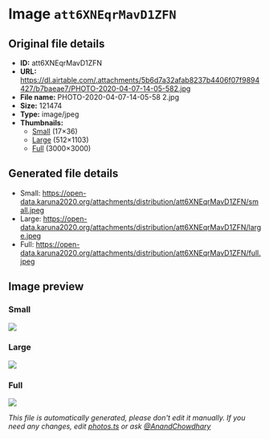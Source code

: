# Image `att6XNEqrMavD1ZFN`

## Original file details

- **ID:** att6XNEqrMavD1ZFN
- **URL:** https://dl.airtable.com/.attachments/5b6d7a32afab8237b4406f07f9894427/b7baeae7/PHOTO-2020-04-07-14-05-582.jpg
- **File name:** PHOTO-2020-04-07-14-05-58 2.jpg
- **Size:** 121474
- **Type:** image/jpeg
- **Thumbnails:**
  - [Small](https://dl.airtable.com/.attachmentThumbnails/fbb71f4d3dfc28cee61bed240a7ff2a7/6a93590b) (17×36)
  - [Large](https://dl.airtable.com/.attachmentThumbnails/f3a85b1af0b9dad5d2186ca67133124b/fb0b3af2) (512×1103)
  - [Full](https://dl.airtable.com/.attachmentThumbnails/e5a2fbbe82a66f13efb3f3867019d080/5fa80c3a) (3000×3000)

## Generated file details

- Small: https://open-data.karuna2020.org/attachments/distribution/att6XNEqrMavD1ZFN/small.jpeg
- Large: https://open-data.karuna2020.org/attachments/distribution/att6XNEqrMavD1ZFN/large.jpeg
- Full: https://open-data.karuna2020.org/attachments/distribution/att6XNEqrMavD1ZFN/full.jpeg

## Image preview

### Small

![](https://open-data.karuna2020.org/attachments/distribution/att6XNEqrMavD1ZFN/small.jpeg)

### Large

![](https://open-data.karuna2020.org/attachments/distribution/att6XNEqrMavD1ZFN/large.jpeg)

### Full

![](https://open-data.karuna2020.org/attachments/distribution/att6XNEqrMavD1ZFN/full.jpeg)

_This file is automatically generated, please don't edit it manually. If you need any changes, edit [photos.ts](/photos.ts) or ask [@AnandChowdhary](https://github.com/AnandChowdhary)_

